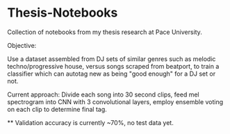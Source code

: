 # Thesis-Notebooks

Collection of notebooks from my thesis research at Pace University.

Objective:

Use a dataset assembled from DJ sets of similar genres such as melodic techno/progressive house, versus songs scraped from beatport, to train a classifier which can autotag 
new as being "good enough" for a DJ set or not. 

Current approach: Divide each song into 30 second clips, feed mel spectrogram into CNN with 3 convolutional layers, employ ensemble voting on each clip to determine final tag.

** Validation accuracy is currently ~70%, no test data yet.
